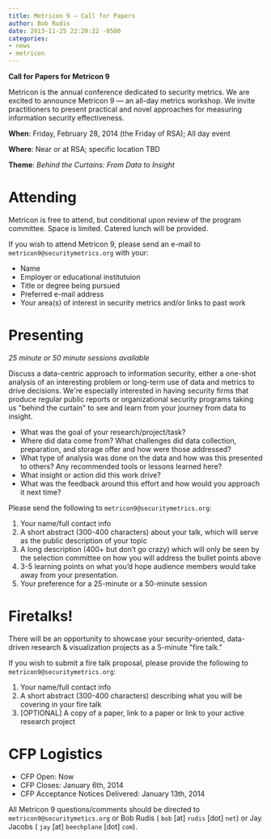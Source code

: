 ```yaml
---
title: Metricon 9 — Call for Papers
author: Bob Rudis
date: 2013-11-25 22:20:22 -0500
categories:
- news
- metricon
---
```

__Call for Papers for Metricon 9__

Metricon is the annual conference dedicated to security metrics. We are excited to announce Metricon 9 — an all-day metrics workshop. We invite practitioners to present practical and novel  approaches for measuring information security effectiveness. 

__When__: Friday, February 28, 2014 (the Friday of RSA); All day event

__Where__: Near or at RSA; specific location TBD

__Theme__: *Behind the Curtains: From Data to Insight*
 
<!-- more -->

# Attending

Metricon is free to attend, but conditional upon review of the program committee. Space is limited. Catered lunch will be provided.

If you wish to attend Metricon 9, please send an e-mail to
`metricon9@securitymetrics.org` with your:

- Name
- Employer or educational institutuion
- Title or degree being pursued
- Preferred e-mail address
- Your area(s) of interest in security metrics and/or links to past work

# Presenting

*25 minute or 50 minute sessions available*

Discuss a data-centric approach to information security, either a one-shot analysis of an interesting problem or long-term use of data and metrics to drive decisions. We're especially interested in having security firms that produce regular public reports or organizational security programs taking us "behind the curtain" to see and learn from your journey from data to
insight.

- What was the goal of your research/project/task?
- Where did data come from? What challenges did data collection, preparation, and storage offer and how were those addressed?
- What type of analysis was done on the data and how was this presented to others? Any recommended tools or lessons learned here?
- What insight or action did this work drive?
- What was the feedback around this effort and how would you approach it next time?

Please send the following to `metricon9@securitymetrics.org`:

1. Your name/full contact info
2. A short abstract (300-400 characters) about your talk, which will serve as the public description of your topic
3. A long description (400+ but don’t go crazy) which will only be seen by the selection committee on how you will address the bullet points above
4. 3-5 learning points on what you’d hope audience members would take away from your presentation.
5. Your preference for a 25-minute or a 50-minute session

# Firetalks!

There will be an opportunity to showcase your security-oriented, data-driven research & visualization projects as a 5-minute "fire talk."

If you wish to submit a fire talk proposal, please provide the following to `metricon9@securitymetrics.org`:

1. Your name/full contact info
2. A short abstract (300-400 characters) describing what you will be covering in your fire talk
3. [OPTIONAL] A copy of a paper, link to a paper or link to your active research project

# CFP Logistics

- CFP Open: Now
- CFP Closes: January 6th, 2014
- CFP Acceptance Notices Delivered: January 13th, 2014

All Metricon 9 questions/comments should be directed to `metricon9@securitymetics.org` or Bob Rudis ( `bob` [at] `rudis` [dot] `net`) or Jay Jacobs ( `jay` [at] `beechplane` [dot] `com`).